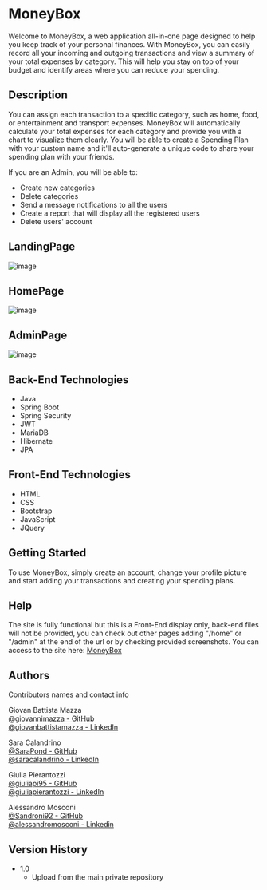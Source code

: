 # MoneyBox

Welcome to MoneyBox, a web application all-in-one page designed to help you keep track of your personal finances. 
With MoneyBox, you can easily record all your incoming and outgoing transactions and view a summary of your total expenses by category. 
This will help you stay on top of your budget and identify areas where you can reduce your spending.

## Description

You can assign each transaction to a specific category, such as home, food, or entertainment and transport expenses. 
MoneyBox will automatically calculate your total expenses for each category and provide you with a chart to visualize them clearly.
You will be able to create a Spending Plan with your custom name and it'll auto-generate a unique code to share your spending plan with your friends.

If you are an Admin, you will be able to:
* Create new categories
* Delete categories
* Send a message notifications to all the users
* Create a report that will display all the registered users
* Delete users' account

## LandingPage
![image](https://user-images.githubusercontent.com/122443888/223154403-30c32194-2a36-48a7-a4ef-c3d8d73b4e70.png)
 
## HomePage
![image](https://user-images.githubusercontent.com/122443888/223152799-9526434b-c397-4098-abfc-c55998f457c7.png)

## AdminPage
![image](https://user-images.githubusercontent.com/122443888/223155049-ea7db365-049d-4f87-8624-c752427cbc7e.png)

## Back-End Technologies

* Java
* Spring Boot
* Spring Security
* JWT
* MariaDB
* Hibernate
* JPA

## Front-End Technologies

* HTML
* CSS
* Bootstrap
* JavaScript
* JQuery

## Getting Started

To use MoneyBox, simply create an account, change your profile picture and start adding your transactions and creating your spending plans.

## Help

The site is fully functional but this is a Front-End display only, back-end files will not be provided, you can check out other pages adding "/home" or "/admin" at the end of the url or by checking provided screenshots.
You can access to the site here: [MoneyBox](https://moneyboxfinancial.netlify.app)

## Authors

Contributors names and contact info

Giovan Battista Mazza</br>
[@giovannimazza - GitHub](https://github.com/giovannimazza)</br>
[@giovanbattistamazza - LinkedIn](https://www.linkedin.com/in/giovanbattistamazza/)

Sara Calandrino</br>
[@SaraPond - GitHub](https://github.com/SaraPond)</br>
[@saracalandrino - LinkedIn](https://www.linkedin.com/in/saracalandrino/)

Giulia Pierantozzi</br>
[@giuliapi95 - GitHub](https://github.com/giuliapi95)</br>
[@giuliapierantozzi - LinkedIn](https://www.linkedin.com/in/giuliapierantozzi/)

Alessandro Mosconi</br>
[@Sandroni92 - GitHub](https://github.com/Sandroni92)</br>
[@alessandromosconi - Linkedin](https://www.linkedin.com/in/alessandro-mosconi-006710224/)

## Version History

* 1.0
    * Upload from the main private repository
